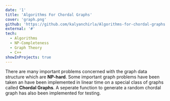 ```yaml
---
date: '1'
title: 'Algorithms For Chordal Graphs'
cover: 'graph.png'
github: 'https://github.com/kalyanchirla/Algorithms-for-chordal-graphs'
external: '#'
tech:
  - Algorithms
  - NP-Completeness
  - Graph Theory
  - C++
showInProjects: true
---
```


There are many important problems concerned with the graph data structure which are **NP-hard**. Some important graph problems have been taken an have been implemented in linear time on a special class of graphs called **Chordal Graphs**. A seperate function to generate a random chordal graph has also been implemented for testing.
